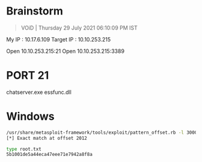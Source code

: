 # Brainstorm 

> VOiD | Thursday 29 July 2021 06:10:09 PM IST

My IP : 10.17.6.109
Target IP : 10.10.253.215

Open 10.10.253.215:21
Open 10.10.253.215:3389

# PORT 21

chatserver.exe  essfunc.dll

# Windows
```bash
/usr/share/metasploit-framework/tools/exploit/pattern_offset.rb -l 3000 -q 31704330   1 ⨯
[*] Exact match at offset 2012

type root.txt
5b1001de5a44eca47eee71e7942a8f8a

```
